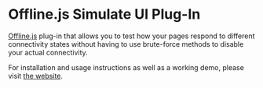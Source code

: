 # Offline.js Simulate UI Plug-In

[Offline.js](https://github.com/hubspot/offline) plug-in that allows you to test how your pages respond to different connectivity states without having to use brute-force methods to disable your actual connectivity.

For installation and usage instructions as well as a working demo, please visit [the website](http://craigshoemaker.github.io/offlinejs-simulate-ui/).
